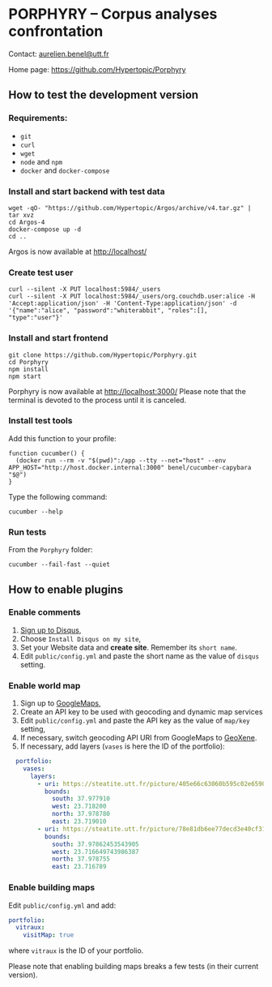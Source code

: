 PORPHYRY – Corpus analyses confrontation
========================================

Contact: <aurelien.benel@utt.fr>

Home page: <https://github.com/Hypertopic/Porphyry>

## How to test the development version

### Requirements:

* `git`
* `curl`
* `wget`
* `node` and `npm`
* `docker` and `docker-compose`

### Install and start backend with test data

```shell
wget -qO- "https://github.com/Hypertopic/Argos/archive/v4.tar.gz" | tar xvz
cd Argos-4
docker-compose up -d
cd ..
```

Argos is now available at <http://localhost/>

### Create test user

```shell
curl --silent -X PUT localhost:5984/_users
curl --silent -X PUT localhost:5984/_users/org.couchdb.user:alice -H 'Accept:application/json' -H 'Content-Type:application/json' -d '{"name":"alice", "password":"whiterabbit", "roles":[], "type":"user"}'
```

### Install and start frontend

```shell
git clone https://github.com/Hypertopic/Porphyry.git
cd Porphyry
npm install
npm start
```
Porphyry is now available at <http://localhost:3000/>
Please note that the terminal is devoted to the process until it is canceled.

### Install test tools

Add this function to your profile:

```shell
function cucumber() {
  (docker run --rm -v "$(pwd)":/app --tty --net="host" --env APP_HOST="http://host.docker.internal:3000" benel/cucumber-capybara "$@")
}
```

Type the following command:

```shell
cucumber --help
```

### Run tests

From the `Porphyry` folder:

```shell
cucumber --fail-fast --quiet
```

## How to enable plugins

### Enable comments

  1. [Sign up to Disqus](https://disqus.com/profile/signup/),
  2. Choose `Install Disqus on my site`,
  3. Set your Website data and **create site**. Remember its `short name`.
  4. Edit `public/config.yml` and paste the short name as the value of `disqus` setting.

### Enable world map

  1. Sign up to [GoogleMaps](https://console.cloud.google.com/google/maps-apis/overview),
  2. Create an API key to be used with geocoding and dynamic map services
  3. Edit `public/config.yml` and paste the API key as the value of `map/key` setting,
  4. If necessary, switch geocoding API URI from GoogleMaps to [GeoXene](https://github.com/Hypertopic/GeoXEne).
  5. If necessary, add layers (`vases` is here the ID of the portfolio):

```yaml
  portfolio:
    vases:
      layers:
        - uri: https://steatite.utt.fr/picture/405e66c63060b595c02e6590a8f6abbda104cb03
          bounds:
            south: 37.977910
            west: 23.718200
            north: 37.978780
            east: 23.719010
        - uri: https://steatite.utt.fr/picture/78e81db6ee77decd3e40cf3124c04a6aaaaa2fc4
          bounds:
            south: 37.97862453543905
            west: 23.716649743986387
            north: 37.978755
            east: 23.716789
```

### Enable building maps

Edit `public/config.yml` and add:

```yaml
portfolio:
  vitraux:
    visitMap: true
```
where `vitraux` is the ID of your portfolio.

Please note that enabling building maps breaks a few tests (in their current version).
